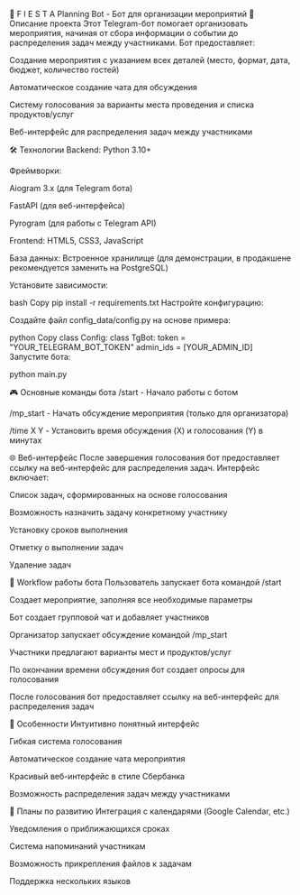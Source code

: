 🎉 F I E S T A Planning Bot - Бот для организации мероприятий
📝 Описание проекта
Этот Telegram-бот помогает организовать мероприятия, начиная от сбора информации о событии до распределения задач между участниками. Бот предоставляет:

Создание мероприятия с указанием всех деталей (место, формат, дата, бюджет, количество гостей)

Автоматическое создание чата для обсуждения

Систему голосования за варианты места проведения и списка продуктов/услуг

Веб-интерфейс для распределения задач между участниками

🛠 Технологии
Backend: Python 3.10+

Фреймворки:

Aiogram 3.x (для Telegram бота)

FastAPI (для веб-интерфейса)

Pyrogram (для работы с Telegram API)

Frontend: HTML5, CSS3, JavaScript

База данных: Встроенное хранилище (для демонстрации, в продакшене рекомендуется заменить на PostgreSQL)

Установите зависимости:

bash
Copy
pip install -r requirements.txt
Настройте конфигурацию:

Создайте файл config_data/config.py на основе примера:

python
Copy
class Config:
    class TgBot:
        token = "YOUR_TELEGRAM_BOT_TOKEN"
        admin_ids = [YOUR_ADMIN_ID]
Запустите бота:

python main.py

🎮 Основные команды бота
/start - Начало работы с ботом

/mp_start - Начать обсуждение мероприятия (только для организатора)

/time X Y - Установить время обсуждения (X) и голосования (Y) в минутах

🌐 Веб-интерфейс
После завершения голосования бот предоставляет ссылку на веб-интерфейс для распределения задач. Интерфейс включает:

Список задач, сформированных на основе голосования

Возможность назначить задачу конкретному участнику

Установку сроков выполнения

Отметку о выполнении задач

Удаление задач

🔄 Workflow работы бота
Пользователь запускает бота командой /start

Создает мероприятие, заполняя все необходимые параметры

Бот создает групповой чат и добавляет участников

Организатор запускает обсуждение командой /mp_start

Участники предлагают варианты мест и продуктов/услуг

По окончании времени обсуждения бот создает опросы для голосования

После голосования бот предоставляет ссылку на веб-интерфейс для распределения задач

📌 Особенности
Интуитивно понятный интерфейс

Гибкая система голосования

Автоматическое создание чата мероприятия

Красивый веб-интерфейс в стиле Сбербанка

Возможность распределения задач между участниками

🚀 Планы по развитию
Интеграция с календарями (Google Calendar, etc.)

Уведомления о приближающихся сроках

Система напоминаний участникам

Возможность прикрепления файлов к задачам

Поддержка нескольких языков
